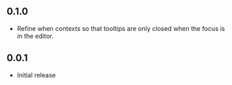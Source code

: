 ## 0.1.0

- Refine when contexts so that tooltips are only closed when the focus is in the editor.

## 0.0.1

- Initial release